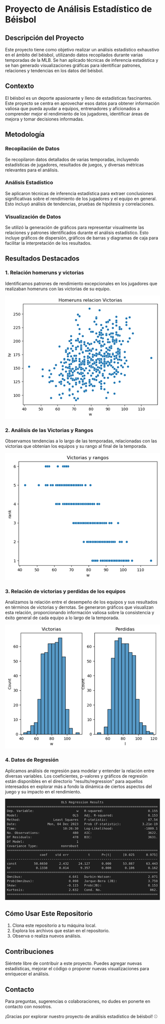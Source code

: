 # Proyecto de Análisis Estadístico de Béisbol

## Descripción del Proyecto

Este proyecto tiene como objetivo realizar un análisis estadístico exhaustivo en el ámbito del béisbol, utilizando datos recopilados durante varias temporadas de la MLB. Se han aplicado técnicas de inferencia estadística y se han generado visualizaciones gráficas para identificar patrones, relaciones y tendencias en los datos del béisbol.

## Contexto

El béisbol es un deporte apasionante y lleno de estadísticas fascinantes. Este proyecto se centra en aprovechar esos datos para obtener información valiosa que pueda ayudar a equipos, entrenadores y aficionados a comprender mejor el rendimiento de los jugadores, identificar áreas de mejora y tomar decisiones informadas.

## Metodología

### Recopilación de Datos

Se recopilaron datos detallados de varias temporadas, incluyendo estadísticas de jugadores, resultados de juegos, y diversas métricas relevantes para el análisis.

### Análisis Estadístico

Se aplicaron técnicas de inferencia estadística para extraer conclusiones significativas sobre el rendimiento de los jugadores y el equipo en general. Esto incluyó análisis de tendencias, pruebas de hipótesis y correlaciones.

### Visualización de Datos

Se utilizó la generación de gráficos para representar visualmente las relaciones y patrones identificados durante el análisis estadístico. Esto incluye gráficos de dispersión, gráficos de barras y diagramas de caja para facilitar la interpretación de los resultados.

## Resultados Destacados

### 1. Relación homeruns y victorias

Identificamos patrones de rendimiento excepcionales en los jugadores que realizaban homeruns con las victorias de su equipo.

![Logo de Béisbol](./Images/homerunsvictorias.png)


### 2. Análisis de las Victorias y Rangos

Observamos tendencias a lo largo de las temporadas, relacionadas con las victorias que obtenian los equipos y su rango al final de la temporada.

![Logo de Béisbol](./Images/relacionvictoriasyrangso.png)


### 3. Relación de victorias y perdidas de los equipos

Analizamos la relación entre el desempeño de los equipos y sus resultados en términos de victorias y derrotas. Se generaron gráficos que visualizan esta relación, proporcionando información valiosa sobre la consistencia y éxito general de cada equipo a lo largo de la temporada.

![Logo de Béisbol](./Images/victoriasperdidas.png)

### 4. Datos de Regresión

Aplicamos análisis de regresión para modelar y entender la relación entre diversas variables. Los coeficientes, p-valores y gráficos de regresión están disponibles en el directorio "results/regression" para aquellos interesados en explorar más a fondo la dinámica de ciertos aspectos del juego y su impacto en el rendimiento.

![Logo de Béisbol](./Images/regresion.png)


## Cómo Usar Este Repositorio

1. Clona este repositorio a tu máquina local.
2. Explora los archivos que estan en el repositorio.
3. Observa o realiza nuevos análisis.

## Contribuciones

Siéntete libre de contribuir a este proyecto. Puedes agregar nuevas estadísticas, mejorar el código o proponer nuevas visualizaciones para enriquecer el análisis.

## Contacto

Para preguntas, sugerencias o colaboraciones, no dudes en ponerte en contacto con nosotros.

¡Gracias por explorar nuestro proyecto de análisis estadístico de béisbol! ⚾️
